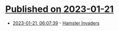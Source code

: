 # [Published on 2023-01-21](index.md)

* [2023-01-21, 06:07:39](https://news.ycombinator.com/item?id=34464302) - [Hamster Invaders](https://vole.wtf/hampster-invaders/)
